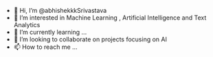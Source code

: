 - 👋 Hi, I’m @abhishekkkSrivastava
- 👀 I’m interested in Machine Learning , Artificial Intelligence and Text Analytics
- 🌱 I’m currently learning ...
- 💞️ I’m looking to collaborate on projects focusing on AI
- 📫 How to reach me ...

<!---
abhishekkkSrivastava/abhishekkkSrivastava is a ✨ special ✨ repository because its `README.md` (this file) appears on your GitHub profile.
You can click the Preview link to take a look at your changes.
--->

